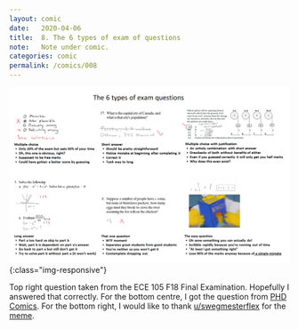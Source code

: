 ```yaml
---
layout: comic
date:   2020-04-06
title:  8. The 6 types of exam of questions
note:   Note under comic.
categories: comic
permalink: /comics/008
---
```

![PAGE 008](/comics/008.png){:class="img-responsive"}

[]()

Top right question taken from the ECE 105 F18 Final Examination. Hopefully I answered that correctly. For the bottom centre, I got the question from [PHD Comics](http://phdcomics.com/comics/archive.php?comicid=993). For the bottom right, I would like to thank [u/swegmesterflex](https://www.reddit.com/user/swegmesterflex) for the [meme](https://www.reddit.com/r/uwaterloo/comments/9zkfo0/can_i_get_an_f_in_chat/).
